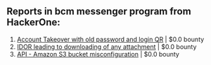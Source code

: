 ## Reports in bcm messenger program from HackerOne:
1. [Account Takeover with old password and login QR](https://hackerone.com/reports/764558) | $0.0 bounty
2. [IDOR leading to downloading of any attachment](https://hackerone.com/reports/668439) | $0.0 bounty
3. [API - Amazon S3 bucket misconfiguration](https://hackerone.com/reports/764243) | $0.0 bounty